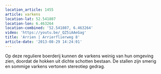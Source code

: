 ```yaml
---
location_article: 1455
article: varkens
location-lat: 52.541807
location-lon: 6.463264
location-combined: '52.541807, 6.463264'
video: 'https://youtu.be/_QZ5iAAeGag'
title: 'Arrien | Arrierflierweg 8'
article-date: '2013-08-29 14:24:01'
---
```


Op deze reguliere boerderij kunnen de varkens weinig van hun omgeving zien, doordat de hokken uit dichte schotten bestaan. De stallen zijn smerig en sommige varkens vertonen stereotiep gedrag.
